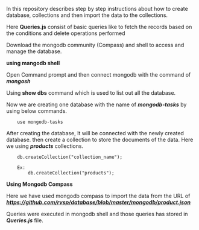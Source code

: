 In this repository describes step by step instructions about how to create database, collections and then import the data to the collections.

Here **Queries.js** consist of basic queries like to fetch the records based on the conditions and delete operations performed

Download the mongodb community (Compass) and shell to access and manage the database.

**using mangodb shell**

Open Command prompt and then connect mongodb with the command of ***mongosh***

Using **show dbs** command which is used to list out all the database.

Now we are creating one database with the name of ***mongodb-tasks*** by using below commands.

        use mongodb-tasks

After creating the database, It will be connected with the newly created database. then create a collection to store the documents of the data. Here we using ***products*** collections.

        db.createCollection("collection_name");

        Ex:
            db.createCollection("products");

**Using Mongodb Compass**

Here we have used mongodb compass to import the data from the URL of ***https://github.com/rvsp/database/blob/master/mongodb/product.json***

Queries were executed in mongodb shell and those queries has stored in ***Queries.js*** file.
